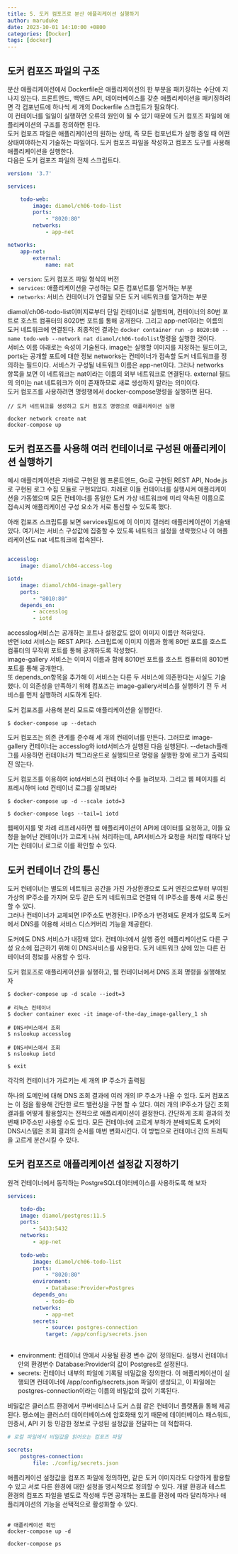 ```yaml
---
title: 5. 도커 컴포즈로 분산 애플리케이션 실행하기
author: maruduke
date: 2023-10-01 14:10:00 +0800
categories: [Docker]
tags: [docker]
---
```


## 도커 컴포즈 파일의 구조

분산 애플리케이션에서 Dockerfile은 애플리케이션의 한 부분을 패키징하는 수단에 지나지 않는다. 프론트엔드, 백엔드 API, 데이터베이스를 갖춘 애플리케이션을 패키징하려면 각 컴포넌트에 하나씩 세 개의 Dockerfile 스크립트가 필요하다.  
이 컨테이너를 일일이 실행하면 오류의 원인이 될 수 있기 때문에 도커 컴포즈 파일에 애플리케이션의 구조를 정의하면 된다.  
도커 컴포즈 파일은 애플리케이션의 원하는 상태, 즉 모든 컴포넌트가 실행 중일 때 어떤 상태여야하는지 기술하는 파일이다. 도커 컴포즈 파일을 작성하고 컴포즈 도구를 사용해 애플리케이션을 실행한다.  
다음은 도커 컴포즈 파일의 전체 스크립트다.

``` yml
version: '3.7'

services:

    todo-web: 
        image: diamol/ch06-todo-list
        ports:
            - "8020:80"
        networks:
            - app-net

networks:
    app-net:
        external:
            name: nat

```

- `version`: 도커 컴포즈 파일 형식의 버전
- `services`: 애플리케이션을 구성하는 모든 컴포넌트를 열거하는 부분
- `networks`: 서비스 컨테이너가 연결될 모든 도커 네트워크를 열거하는 부분

diamol/ch06-todo-list이미지로부터 단일 컨테이너로 실행되며, 컨테이너의 80번 포트로 호스트 컴퓨터의 8020번 포트를 통해 공개한다. 그리고 app-net이라는 이름의 도커 네트워크에 연결된다. 최종적인 결과는 `docker container run -p 8020:80 --name todo-web --network nat diamol/ch06-todolist`명령을 실행한 것이다.  
서비스 이름 아래로는 속성이 기술된다. image는 실행할 이미지를 지정하는 필드이고, ports는 공개할 포트에 대한 정보 networks는 컨테이너가 접속할 도커 네트워크를 정의하는 필드이다. 서비스가 구성될 네트워크 이름은 app-net이다. 그러나 networks 항목을 보면 이 네트워크는 nat이라는 이름의 외부 네트워크로 연결된다. external 필드의 의미는 nat 네트워크가 이미 존재하므로 새로 생성하지 말라는 의미이다.  
도커 컴포즈를 사용하려면 명령행에서 docker-compose명령을 실행하면 된다.

``` Console
// 도커 네트워크를 생성하고 도커 컴포즈 명령으로 애플리케이션 실행

docker network create nat
docker-compose up
```

## 도커 컴포즈를 사용해 여러 컨테이너로 구성된 애플리케이션 실행하기


예시 애플리케이션은 자바로 구현된 웹 프론트엔드, Go로 구현된 REST API, Node.js로 구현된 로그 수집 모듈로 구현되었다. 차례로 이들 컨테이너를 실행시켜 애플리케이션을 가동했으며 모든 컨테이너를 동일한 도커 가상 네트워크에 미리 약속된 이름으로 접속시켜 애플리케이션 구성 요소가 서로 통신할 수 있도록 했다.
  
아래 컴포즈 스크립트를 보면 services필드에 이 이미지 갤러리 애플리케이션이 기술돼있다. 여기서는 서비스 구성값에 집중할 수 있도록 네트워크 설정을 생략했으나 이 애플리케이션도 nat 네트워크에 접속된다.

``` yml

accesslog:
    image: diamol/ch04-access-log

iotd:
    image: diamol/ch04-image-gallery
    ports: 
        - "8010:80"
    depends_on:
        - accesslog
        - iotd

```
accesslog서비스는 공개하는 포트나 설정값도 없이 이미지 이름만 적혀있다.  
반면 iotd 서비스는 REST API다. 스크립트에 이미지 이름과 함께 80번 포트를 호스트 컴퓨터의 무작위 포트를 통해 공개하도록 작성했다.  
image-gallery 서비스는 이미지 이름과 함께 8010번 포트를 호스트 컴퓨터의 8010번 포트를 통해 공개한다.  
또 depends_on항목을 추가해 이 서비스는 다른 두 서비스에 의존한다는 사실도 기술했다. 이 의존성을 만족하기 위해 컴포즈는 image-gallery서비스를 실행하기 전 두 서비스를 먼저 실행하려 시도하게 된다.  
  
도커 컴포즈를 사용해 분리 모드로 애플리케이션을 실행한다.
``` console
$ docker-compose up --detach
```
도커 컴포즈는 의존 관계를 준수해 세 개의 컨테이너를 만든다. 그러므로 image-gallery 컨테이너는 accesslog와 iotd서비스가 실행된 다음 실행된다. --detach플래그를 사용하면 컨테이너가 백그라운드로 실행되므로 명령을 실행한 창에 로그가 출력되진 않는다.

  
도커 컴포즈를 이용하여 iotd서비스의 컨테이너 수를 늘려보자. 그리고 웹 페이지를 리프레시하며 iotd 컨테이너 로그를 살펴보라
``` Console
$ docker-compose up -d --scale iotd=3

$ docker-compose logs --tail=1 iotd
```
웹페이지를 몇 차례 리프레시하면 웹 애플리케이션이 API에 데이터를 요청하고, 이들 요청을 늘어난 컨테이너가 고르게 나눠 처리하는데, API서비스가 요청을 처리할 때마다 남기는 컨테이너 로그로 이를 확인할 수 있다.


## 도커 컨테이너 간의 통신

도커 컨테이너는 별도의 네트워크 공간을 가진 가상환경으로 도커 엔진으로부터 부여된 가상의 IP주소를 가지며 모두 같은 도커 네트워크로 연결돼 이 IP주소를 통해 서로 통신할 수 있다.  
그러나 컨테이너가 교체되면 IP주소도 변경된다. IP주소가 변경돼도 문제가 없도록 도커에서 DNS를 이용해 서비스 디스커버리 기능을 제공한다.

도커에도 DNS 서비스가 내장돼 있다. 컨테이너에서 실행 중인 애플리케이션도 다른 구성 요소에 접근하기 위해 이 DNS서비스를 사용한다. 도커 네트워크 상에 있는 다른 컨테이너의 정보를 사용할 수 있다. 
  
도커 컴포즈로 애플리케이션을 실행하고, 웹 컨테이너에서 DNS 조회 명령을 실행해보자
``` Console
$ docker-compose up -d scale --iodt=3

# 리눅스 컨테이너
$ docker container exec -it image-of-the-day_image-gallery_1 sh

# DNS서비스에서 조회
$ nslookup accesslog

# DNS서비스에서 조회
$ nslookup iotd

$ exit
```
각각의 컨테이너가 가르키는 세 개의 IP 주소가 출력됨

하나의 도메인에 대해 DNS 조회 결과에 여러 개의 IP 주소가 나올 수 있다. 도커 컴포즈는 이 점을 활용해 간단한 로드 밸런싱을 구현 할 수 있다. 여러 개의 IP주소가 담긴 조회 결과를 어떻게 활용할지는 전적으로 애플리케이션이 결정한다. 간단하게 조회 결과의 첫 번째 IP주소만 사용할 수도 있다. 모든 컨테이너에 고르게 부하가 분배되도록 도커의 DNS시스템은 조회 결과의 순서를 매번 변화시킨다. 이 방법으로 컨테이너 간의 트래픽을 고르게 분산시킬 수 있다.


## 도커 컴포즈로 애플리케이션 설정값 지정하기

원격 컨테이너에서 동작하는 PostgreSQL데이터베이스를 사용하도록 해 보자

``` yml
services:

    todo-db: 
    image: diamol/postgres:11.5
    ports: 
        - 5433:5432
    networks:
        - app-net
    
    todo-web:
        image: diamol/ch06-todo-list
        ports: 
            - "8020:80"
        environment:
            - Database:Provider=Postgres
        depends_on:
            - todo-db
        networks:
            - app-net
        secrets:
            - source: postgres-connection
            target: /app/config/secrets.json
    
```

- environment: 컨테이너 안에서 사용될 환경 변수 값이 정의된다. 실행시 컨테이너 안의 환경변수 Database:Provider의 값이 Postgres로 설정된다.
- secrets: 컨테이너 내부의 파일에 기록될 비밀값을 정의한다. 이 애플리케이션이 실행되면 컨테이너에 /app/config/secrets.json 파일이 생성되고, 이 파일에는 postgres-connection이라는 이름의 비밀값의 값이 기록된다.

비밀값은 클러스트 환경에서 쿠버네티스나 도커 스웜 같은 컨테이너 플랫폼을 통해 제공된다. 평소에는 클러스터 데이터베이스에 암호화돼 있기 때문에 데이터베이스 패스워드, 인증서, API 키 등 민감한 정보로 구성된 설정값을 전달하는 데 적합하다.

``` yml
# 로컬 파일에서 비밀값을 읽어오는 컴포즈 파일

secrets:
    postgres-connection:
        file: ./config/secrets.json
```

애플리케이션 설정값을 컴포즈 파일에 정의하면, 같은 도커 이미지라도 다양하게 활용할 수 있고 서로 다른 환경에 대한 설정을 명시적으로 정의할 수 있다. 개발 환경과 테스트 환경의 컴포즈 파일을 별도로 작성해 두면 공개하는 포트를 환경에 따라 달리하거나 애플리케이션의 기능을 선택적으로 활성화할 수 있다.

``` Console

# 애플리케이션 확인
docker-compose up -d

docker-compose ps

```

